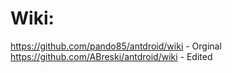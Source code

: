 Wiki:
============================

https://github.com/pando85/antdroid/wiki - Orginal
https://github.com/ABreski/antdroid/wiki - Edited
